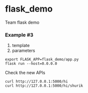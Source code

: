 # flask_demo
Team flask demo

### Example #3
1. template
2. parameters

```
export FLASK_APP=flask_demo/app.py
flask run --host=0.0.0.0
```

Check the new APIs
```
curl http://127.0.0.1:5000/hi
curl http://127.0.0.1:5000/hi/shurik
```
